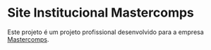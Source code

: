 # Site Institucional Mastercomps

Este projeto é um projeto profissional desenvolvido para a empresa [Mastercomps](https://mastercomps.com.br).